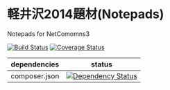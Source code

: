 軽井沢2014題材(Notepads)
=======

Notepads for NetComomns3

[![Build Status](https://api.travis-ci.org/NetCommons3/Notepads.png?branch=master)](https://travis-ci.org/NetCommons3/Notepads)
[![Coverage Status](https://coveralls.io/repos/NetCommons3/Notepads/badge.png?branch=master)](https://coveralls.io/r/NetCommons3/Notepads?branch=master)

| dependencies | status |
| ------------ | ------ |
| composer.json | [![Dependency Status](https://www.versioneye.com/user/projects/53fe9810f4df1540510000fb/badge.png)](https://www.versioneye.com/user/projects/53fe9810f4df1540510000fb) |